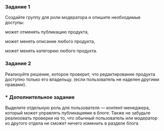 ### Задание 1
Создайте группу для роли модератора и опишите необходимые доступы:

может отменять публикацию продукта,

может менять описание любого продукта,

может менять категорию любого продукта.


### Задание 2
Реализуйте решение, которое проверит, что редактирование продукта доступно только его владельцу.
(если пользователь не наделен другими правами).

### * Дополнительное задание
Выделите отдельную роль для пользователя — контент-менеджера, который может управлять публикациями в блоге. 
Также не забудьте реализовать проверки на то, что обычный пользователь или модератор из другого отдела не сможет ничего
изменить в разделе блога
